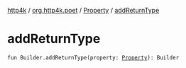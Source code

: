 [http4k](../../index.md) / [org.http4k.poet](../index.md) / [Property](index.md) / [addReturnType](./add-return-type.md)

# addReturnType

`fun Builder.addReturnType(property: `[`Property`](index.md)`): Builder`
